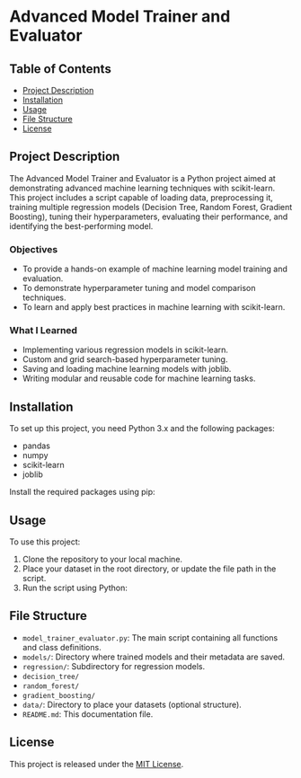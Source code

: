 # Advanced Model Trainer and Evaluator

## Table of Contents
- [Project Description](#project-description)
- [Installation](#installation)
- [Usage](#usage)
- [File Structure](#file-structure)
- [License](#license)

## Project Description
The Advanced Model Trainer and Evaluator is a Python project aimed at demonstrating advanced machine learning techniques with scikit-learn. This project includes a script capable of loading data, preprocessing it, training multiple regression models (Decision Tree, Random Forest, Gradient Boosting), tuning their hyperparameters, evaluating their performance, and identifying the best-performing model.

### Objectives
- To provide a hands-on example of machine learning model training and evaluation.
- To demonstrate hyperparameter tuning and model comparison techniques.
- To learn and apply best practices in machine learning with scikit-learn.

### What I Learned
- Implementing various regression models in scikit-learn.
- Custom and grid search-based hyperparameter tuning.
- Saving and loading machine learning models with joblib.
- Writing modular and reusable code for machine learning tasks.

## Installation
To set up this project, you need Python 3.x and the following packages:
- pandas
- numpy
- scikit-learn
- joblib

Install the required packages using pip:


## Usage
To use this project:
1. Clone the repository to your local machine.
2. Place your dataset in the root directory, or update the file path in the script.
3. Run the script using Python:


## File Structure
- `model_trainer_evaluator.py`: The main script containing all functions and class definitions.
- `models/`: Directory where trained models and their metadata are saved.
- `regression/`: Subdirectory for regression models.
 - `decision_tree/`
 - `random_forest/`
 - `gradient_boosting/`
- `data/`: Directory to place your datasets (optional structure).
- `README.md`: This documentation file.

## License
This project is released under the [MIT License](LICENSE).

